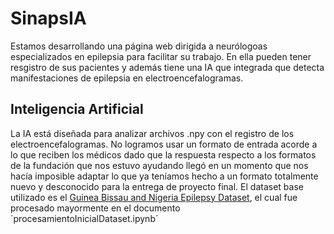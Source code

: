 # SinapsIA
Estamos desarrollando una página web dirigida a neurólogoas especializados en epilepsia para facilitar su trabajo. En ella pueden tener resgistro de sus pacientes y además tiene una IA que integrada que detecta manifestaciones de epilepsia en electroencefalogramas.

## Inteligencia Artificial
La IA está diseñada para analizar archivos .npy con el registro de los electroencefalogramas. No logramos usar un formato de entrada acorde a lo que reciben los médicos dado que la respuesta respecto a los formatos de la fundación que nos estuvo ayudando llegó en un momento que nos hacía imposible adaptar lo que ya teníamos hecho a un formato totalmente nuevo y desconocido para la entrega de proyecto final.
El dataset base utilizado es el [Guinea Bissau and Nigeria Epilepsy Dataset]([https://](https://www.kaggle.com/datasets/abhishekinnvonix/epilepsy-guinea-bissau-dataset)https://www.kaggle.com/datasets/abhishekinnvonix/epilepsy-guinea-bissau-dataset), el cual fue procesado mayormente en el documento ´procesamientoInicialDataset.ipynb´


